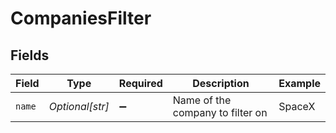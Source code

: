 # CompaniesFilter


## Fields

| Field                            | Type                             | Required                         | Description                      | Example                          |
| -------------------------------- | -------------------------------- | -------------------------------- | -------------------------------- | -------------------------------- |
| `name`                           | *Optional[str]*                  | :heavy_minus_sign:               | Name of the company to filter on | SpaceX                           |